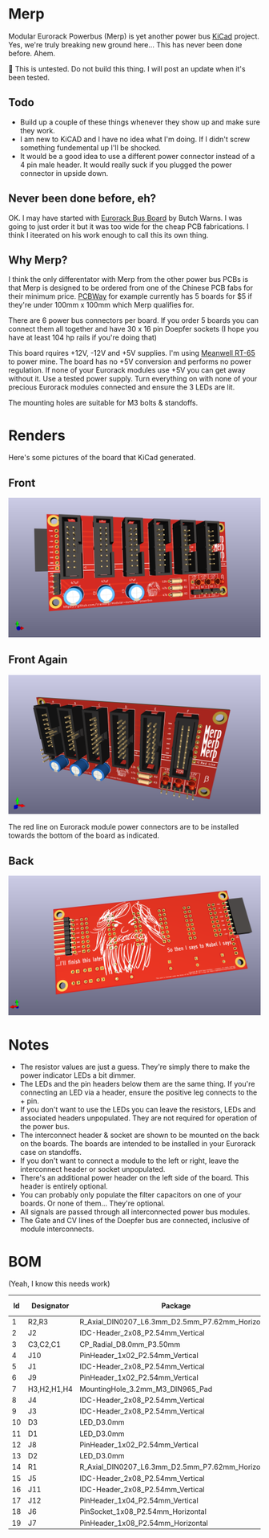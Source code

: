 # Merp

Modular Eurorack Powerbus (Merp) is yet another power bus [KiCad](https://www.kicad.org/) project. Yes, we're truly breaking new ground here... This has never been done before. Ahem.

🛑 This is untested. Do not build this thing. I will post an update when it's been tested.

## Todo

- Build up a couple of these things whenever they show up and make sure they work.
- I am new to KiCAD and I have no idea what I'm doing. If I didn't screw something fundemental up I'll be shocked.
- It would be a good idea to use a different power connector instead of a 4 pin male header. It would really suck if you plugged the power connector in upside down.

## Never been done before, eh?

OK. I may have started with [Eurorack Bus Board](https://github.com/butchwarns/Eurorack_Bus_Board) by Butch Warns. I was going to just order it but it was too wide for the cheap PCB fabrications. I think I iteerated on his work enough to call this its own thing.

## Why Merp?

I think the only differentator with Merp from the other power bus PCBs is that Merp is designed to be ordered from one of the Chinese PCB fabs for their minimum price. [PCBWay](https://www.pcbway.com/) for example currently has 5 boards for $5 if they're under 100mm x 100mm which Merp qualifies for.

There are 6 power bus connectors per board. If you order 5 boards you can connect them all together and have 30 x 16 pin Doepfer sockets (I hope you have at least 104 hp rails if you're doing that) 

This board rquires +12V, -12V and +5V supplies. I'm using [Meanwell RT-65](https://www.meanwell.com/webapp/product/search.aspx?prod=RT-65) to power mine. The board has no +5V conversion and performs no power regulation. If none of your Eurorack modules use +5V you can get away without it. Use a tested power supply. Turn everything on with none of your precious Eurorack modules connected and ensure the 3 LEDs are lit.

The mounting holes are suitable for M3 bolts & standoffs.  

# Renders

Here's some pictures of the board that KiCad generated.

## Front

![](images/merp_front.png?raw=true)

## Front Again

![](images/merp_front2.png?raw=true)

The red line on Eurorack module power connectors are to be installed towards the bottom of the board as indicated.

## Back

![](images/merp_back.png?raw=true)

# Notes

- The resistor values are just a guess. They're simply there to make the power indicator LEDs a bit dimmer.
- The LEDs and the pin headers below them are the same thing. If you're connecting an LED via a header, ensure the positive leg connects to the + pin.
- If you don't want to use the LEDs you can leave the resistors, LEDs and associated headers unpopulated. They are not required for operation of the power bus.
- The interconnect header & socket are shown to be mounted on the back on the boards. The boards are intended to be installed in your Eurorack case on standoffs.
- If you don't want to connect a module to the left or right, leave the interconnect header or socket unpopulated.
- There's an additional power header on the left side of the board. This header is entirely optional.
- You can probably only populate the filter capacitors on one of your boards. Or none of them... They're optional.
- All signals are passed through all interconnected power bus modules.
- The Gate and CV lines of the Doepfer bus are connected, inclusive of module interconnects.

# BOM

(Yeah, I know this needs work)

|Id |Designator |Package                                         |Quantity|Designation    |Supplier and ref|FIELD7|FIELD8|
|---|-----------|------------------------------------------------|--------|---------------|----------------|------|------|
|1  |R2,R3      |R_Axial_DIN0207_L6.3mm_D2.5mm_P7.62mm_Horizontal|2       |47k            |                |      |      |
|2  |J2         |IDC-Header_2x08_P2.54mm_Vertical                |1       |B              |                |      |      |
|3  |C3,C2,C1   |CP_Radial_D8.0mm_P3.50mm                        |3       |47uF           |                |      |      |
|4  |J10        |PinHeader_1x02_P2.54mm_Vertical                 |1       |-12V           |                |      |      |
|5  |J1         |IDC-Header_2x08_P2.54mm_Vertical                |1       |A              |                |      |      |
|6  |J9         |PinHeader_1x02_P2.54mm_Vertical                 |1       |+12V           |                |      |      |
|7  |H3,H2,H1,H4|MountingHole_3.2mm_M3_DIN965_Pad                |4       |GND            |                |      |      |
|8  |J4         |IDC-Header_2x08_P2.54mm_Vertical                |1       |D              |                |      |      |
|9  |J3         |IDC-Header_2x08_P2.54mm_Vertical                |1       |C              |                |      |      |
|10 |D3         |LED_D3.0mm                                      |1       |-12V           |                |      |      |
|11 |D1         |LED_D3.0mm                                      |1       |+5V            |                |      |      |
|12 |J8         |PinHeader_1x02_P2.54mm_Vertical                 |1       |+5V            |                |      |      |
|13 |D2         |LED_D3.0mm                                      |1       |+12V           |                |      |      |
|14 |R1         |R_Axial_DIN0207_L6.3mm_D2.5mm_P7.62mm_Horizontal|1       |12k            |                |      |      |
|15 |J5         |IDC-Header_2x08_P2.54mm_Vertical                |1       |E              |                |      |      |
|16 |J11        |IDC-Header_2x08_P2.54mm_Vertical                |1       |F              |                |      |      |
|17 |J12        |PinHeader_1x04_P2.54mm_Vertical                 |1       |Conn_01x04_Male|                |      |      |
|18 |J6         |PinSocket_1x08_P2.54mm_Horizontal               |1       |IO1            |                |      |      |
|19 |J7         |PinHeader_1x08_P2.54mm_Horizontal               |1       |IO2            |                |      |      |
